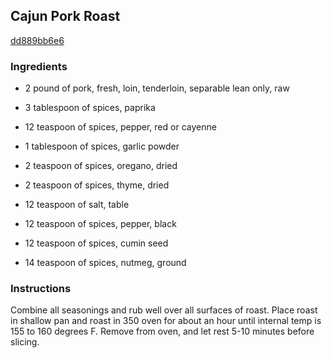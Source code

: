 ## Cajun Pork Roast

[dd889bb6e6](http://www.food.com/recipe/cajun-pork-roast-74794)

### Ingredients

 - 2 pound of pork, fresh, loin, tenderloin, separable lean only, raw

 - 3 tablespoon of spices, paprika

 - 12 teaspoon of spices, pepper, red or cayenne

 - 1 tablespoon of spices, garlic powder

 - 2 teaspoon of spices, oregano, dried

 - 2 teaspoon of spices, thyme, dried

 - 12 teaspoon of salt, table

 - 12 teaspoon of spices, pepper, black

 - 12 teaspoon of spices, cumin seed

 - 14 teaspoon of spices, nutmeg, ground

### Instructions

Combine all seasonings and rub well over all surfaces of roast. Place roast in shallow pan and roast in 350 oven for about an hour until internal temp is 155 to 160 degrees F. Remove from oven, and let rest 5-10 minutes before slicing.
